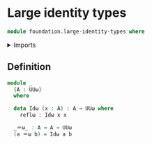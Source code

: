 # Large identity types

```agda
module foundation.large-identity-types where
```

<details><summary>Imports</summary>

```agda
open import foundation.universe-levels
```

</details>

## Definition

```agda
module _
  {A : UUω}
  where

  data Idω (x : A) : A → UUω where
    reflω : Idω x x

  _＝ω_ : A → A → UUω
  (a ＝ω b) = Idω a b
```
